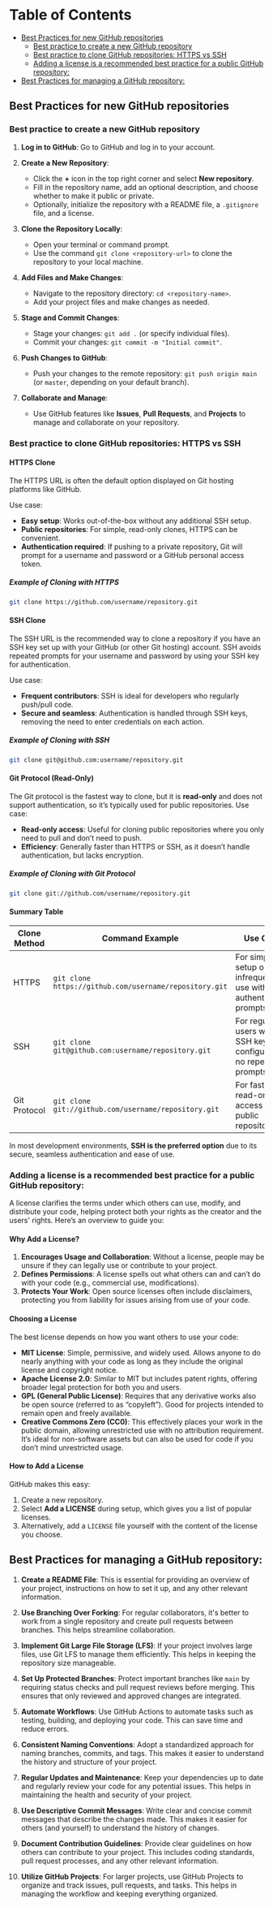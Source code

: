 <!-- TOC BEGIN -->
# Table of Contents

  - [Best Practices for new GitHub repositories](#best-practices-for-new-github-repositories)
    - [Best practice to create a new GitHub repository](#best-practice-to-create-a-new-github-repository)
    - [Best practice to clone GitHub repositories: HTTPS vs SSH](#best-practice-to-clone-github-repositories-https-vs-ssh)
    - [Adding a license is a recommended best practice for a public GitHub repository:](#adding-a-license-is-a-recommended-best-practice-for-a-public-github-repository)
  - [Best Practices for managing a GitHub repository:](#best-practices-for-managing-a-github-repository)

<!-- TOC END -->
## Best Practices for new GitHub repositories

### Best practice to create a new GitHub repository

1. **Log in to GitHub**: Go to GitHub and log in to your account.

2. **Create a New Repository**:
   - Click the **+** icon in the top right corner and select **New repository**.
   - Fill in the repository name, add an optional description, and choose whether to make it public or private.
   - Optionally, initialize the repository with a README file, a `.gitignore` file, and a license.

3. **Clone the Repository Locally**:
   - Open your terminal or command prompt.
   - Use the command `git clone <repository-url>` to clone the repository to your local machine.

4. **Add Files and Make Changes**:
   - Navigate to the repository directory: `cd <repository-name>`.
   - Add your project files and make changes as needed.

5. **Stage and Commit Changes**:
   - Stage your changes: `git add .` (or specify individual files).
   - Commit your changes: `git commit -m "Initial commit"`.

6. **Push Changes to GitHub**:
   - Push your changes to the remote repository: `git push origin main` (or `master`, depending on your default branch).

7. **Collaborate and Manage**:
   - Use GitHub features like **Issues**, **Pull Requests**, and **Projects** to manage and collaborate on your repository.

### Best practice to clone GitHub repositories: HTTPS vs SSH

#### HTTPS Clone
The HTTPS URL is often the default option displayed on Git hosting platforms like GitHub.

Use case:
- **Easy setup**: Works out-of-the-box without any additional SSH setup.
- **Public repositories**: For simple, read-only clones, HTTPS can be convenient.
- **Authentication required**: If pushing to a private repository, Git will prompt for a username and password or a GitHub personal access token.

##### Example of Cloning with HTTPS
```bash
git clone https://github.com/username/repository.git
```
#### SSH Clone
The SSH URL is the recommended way to clone a repository if you have an SSH key set up with your GitHub (or other Git hosting) account. SSH avoids repeated prompts for your username and password by using your SSH key for authentication.

Use case:
- **Frequent contributors**: SSH is ideal for developers who regularly push/pull code.
- **Secure and seamless**: Authentication is handled through SSH keys, removing the need to enter credentials on each action.

##### Example of Cloning with SSH
```bash
git clone git@github.com:username/repository.git
```

#### Git Protocol (Read-Only)
The Git protocol is the fastest way to clone, but it is **read-only** and does not support authentication, so it’s typically used for public repositories.
Use case:
- **Read-only access**: Useful for cloning public repositories where you only need to pull and don’t need to push.
- **Efficiency**: Generally faster than HTTPS or SSH, as it doesn’t handle authentication, but lacks encryption.

##### Example of Cloning with Git Protocol
```bash
git clone git://github.com/username/repository.git
```
#### Summary Table

| Clone Method | Command Example                                        | Use Case                        |
|--------------|--------------------------------------------------------|---------------------------------|
| HTTPS        | `git clone https://github.com/username/repository.git` | For simple setup or infrequent use with authentication prompts. |
| SSH          | `git clone git@github.com:username/repository.git`     | For regular users with SSH keys configured; no repeated prompts. |
| Git Protocol | `git clone git://github.com/username/repository.git`   | For fast, read-only access to public repositories.              |

In most development environments, **SSH is the preferred option** due to its secure, seamless authentication and ease of use.

### Adding a license is a recommended best practice for a public GitHub repository:
A license clarifies the terms under which others can use, modify, and distribute your code, helping protect both your rights as the creator and the users' rights. Here’s an overview to guide you:

#### Why Add a License?
1. **Encourages Usage and Collaboration**: Without a license, people may be unsure if they can legally use or contribute to your project.
2. **Defines Permissions**: A license spells out what others can and can’t do with your code (e.g., commercial use, modifications).
3. **Protects Your Work**: Open source licenses often include disclaimers, protecting you from liability for issues arising from use of your code.

#### Choosing a License
The best license depends on how you want others to use your code:
- **MIT License**: Simple, permissive, and widely used. Allows anyone to do nearly anything with your code as long as they include the original license and copyright notice.
- **Apache License 2.0**: Similar to MIT but includes patent rights, offering broader legal protection for both you and users.
- **GPL (General Public License)**: Requires that any derivative works also be open source (referred to as “copyleft”). Good for projects intended to remain open and freely available.
- **Creative Commons Zero (CC0)**: This effectively places your work in the public domain, allowing unrestricted use with no attribution requirement. It’s ideal for non-software assets but can also be used for code if you don’t mind unrestricted usage.

#### How to Add a License
GitHub makes this easy:
1. Create a new repository.
2. Select **Add a LICENSE** during setup, which gives you a list of popular licenses.
3. Alternatively, add a `LICENSE` file yourself with the content of the license you choose.

## Best Practices for managing a GitHub repository:
1. **Create a README File**: This is essential for providing an overview of your project, instructions on how to set it up, and any other relevant information.

2. **Use Branching Over Forking**: For regular collaborators, it's better to work from a single repository and create pull requests between branches. This helps streamline collaboration.

3. **Implement Git Large File Storage (LFS)**: If your project involves large files, use Git LFS to manage them efficiently. This helps in keeping the repository size manageable.

4. **Set Up Protected Branches**: Protect important branches like `main` by requiring status checks and pull request reviews before merging. This ensures that only reviewed and approved changes are integrated.

5. **Automate Workflows**: Use GitHub Actions to automate tasks such as testing, building, and deploying your code. This can save time and reduce errors.

6. **Consistent Naming Conventions**: Adopt a standardized approach for naming branches, commits, and tags. This makes it easier to understand the history and structure of your project.

7. **Regular Updates and Maintenance**: Keep your dependencies up to date and regularly review your code for any potential issues. This helps in maintaining the health and security of your project.

8. **Use Descriptive Commit Messages**: Write clear and concise commit messages that describe the changes made. This makes it easier for others (and yourself) to understand the history of changes.

9. **Document Contribution Guidelines**: Provide clear guidelines on how others can contribute to your project. This includes coding standards, pull request processes, and any other relevant information.

10. **Utilize GitHub Projects**: For larger projects, use GitHub Projects to organize and track issues, pull requests, and tasks. This helps in managing the workflow and keeping everything organized.


